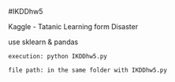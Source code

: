 #IKDDhw5

Kaggle - Tatanic Learning form Disaster

use sklearn & pandas

```
execution: python IKDDhw5.py
```

```
file path: in the same folder with IKDDhw5.py
```